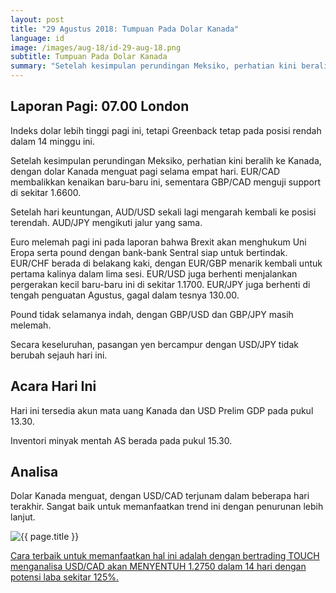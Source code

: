 ```yaml
---
layout: post
title: "29 Agustus 2018: Tumpuan Pada Dolar Kanada"
language: id
image: /images/aug-18/id-29-aug-18.png
subtitle: Tumpuan Pada Dolar Kanada
summary: "Setelah kesimpulan perundingan Meksiko, perhatian kini beralih ke Kanada, dengan dolar Kanada menguat pagi selama empat hari"
---
```

## Laporan Pagi: 07.00 London

Indeks dolar lebih tinggi pagi ini, tetapi Greenback tetap pada posisi rendah dalam 14 minggu ini.

Setelah kesimpulan perundingan Meksiko, perhatian kini beralih ke Kanada, dengan dolar Kanada menguat pagi selama empat hari. EUR/CAD membalikkan kenaikan baru-baru ini, sementara GBP/CAD menguji support di sekitar 1.6600.

Setelah hari keuntungan, AUD/USD sekali lagi mengarah kembali ke posisi terendah. AUD/JPY mengikuti jalur yang sama.

Euro melemah pagi ini pada laporan bahwa Brexit akan menghukum Uni Eropa serta pound dengan bank-bank Sentral siap untuk bertindak. EUR/CHF berada di belakang kaki, dengan EUR/GBP menarik kembali untuk pertama kalinya dalam lima sesi. EUR/USD juga berhenti menjalankan pergerakan kecil baru-baru ini di sekitar 1.1700. EUR/JPY juga berhenti di tengah penguatan Agustus, gagal dalam tesnya 130.00.

Pound tidak selamanya indah, dengan GBP/USD dan GBP/JPY masih melemah.

Secara keseluruhan, pasangan yen bercampur dengan USD/JPY tidak berubah sejauh hari ini.

## Acara Hari Ini

Hari ini tersedia akun mata uang Kanada dan USD Prelim GDP pada pukul 13.30.

Inventori minyak mentah AS berada pada pukul 15.30.

## Analisa

Dolar Kanada menguat, dengan USD/CAD terjunam dalam beberapa hari terakhir. Sangat baik untuk memanfaatkan trend ini dengan penurunan lebih lanjut.

<img src="{{ site.url }}/images/aug-18/id-29-aug-18.png" alt="{{ page.title }}" title="{{ page.title }}">

<a href="%LINK%%currency=USD&market=forex&underlying=frxUSDCAD&formname=touchnotouch&duration_units=d&duration_amount=14&expiry_type=duration&amount=10&amount_type=stake&barrier=1.2750" target="_blank" rel="noopener noreferrer nofollow">Cara terbaik untuk memanfaatkan hal ini adalah dengan bertrading TOUCH menganalisa USD/CAD akan MENYENTUH 1.2750 dalam 14 hari dengan potensi laba sekitar 125%.</a>
